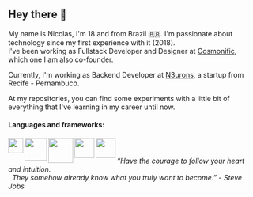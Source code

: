 ## Hey there 👋

My name is Nicolas, I'm 18 and from Brazil 🇧🇷. I'm passionate about technology since my first experience with it (2018).<br/>
I've been working as Fullstack Developer and Designer at [Cosmonific](https://www.cosmonific.com), which one I am also co-founder.

Currently, I'm working as Backend Developer at [N3urons](https://www.n3urons.com), a startup from Recife - Pernambuco.

At my repositories, you can find some experiments with a little bit of everything that I've learning in my career until now.

#### Languages and frameworks:

<img src="https://assets.fontsinuse.com/static/use-media-items/17/16215/full-1052x1052/56702c8b/js.png?resolution=0" width="30" align="left" /> 
<img src="https://upload.wikimedia.org/wikipedia/commons/thumb/a/a7/React-icon.svg/1280px-React-icon.svg.png" width="45" align="left" /> 
<img src="https://upload.wikimedia.org/wikipedia/commons/thumb/8/8e/Nextjs-logo.svg/800px-Nextjs-logo.svg.png" width="50" align="left" /> 
<img src="https://cdn.iconscout.com/icon/free/png-256/nodejs-226032.png" width="40" align="left" /> 
<img src="https://d33wubrfki0l68.cloudfront.net/e937e774cbbe23635999615ad5d7732decad182a/26072/logo-small.ede75a6b.svg" width="40" align="left" /> 
<!-- <img src="https://cdn.iconscout.com/icon/free/png-512/php-2038871-1720084.png" width="40" align="left" /> -->
<!-- <img src="https://cdn3.iconfinder.com/data/icons/logos-and-brands-adobe/512/267_Python-512.png" width="35" align="left" /> -->
<!-- <img src="https://cdn.iconscout.com/icon/free/png-512/django-12-1175186.png" width="40" /> -->
<br />

###### “Have the courage to follow your heart and intuition.<br/>&nbsp;&nbsp;They somehow already know what you truly want to become.” - Steve Jobs
